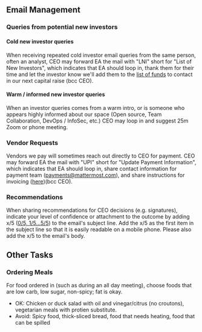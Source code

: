 ## Email Management

### Queries from potential new investors 

#### Cold new investor queries 

When receiving repeated cold investor email queries from the same person, often an analyst, CEO may forward EA the mail with "LNI" short for "List of New Investors", which indicates that EA should loop in, thank them for their time and let the investor know we'll add them to the [list of funds](https://docs.google.com/spreadsheets/d/1E9ks7mXmQBxrxvzGbL530bA5AzLHFiz5iq-hldaVc3Q/edit#gid=0) to contact in our next capital raise (bcc CEO).  

#### Warm / informed new investor queries 

When an investor queries comes from a warm intro, or is someone who appears highly informed about our space (Open source, Team Collaboration, DevOps / InfoSec, etc.) CEO may loop in and suggest 25m Zoom or phone meeting.  

### Vendor Requests

Vendors we pay will sometimes reach out directly to CEO for payment. CEO may forward EA the mail with "UPI" short for "Update Payment Information", which indicates that EA should loop in, share contact information for payment team (payments@mattermost.com), and share instructions for invoicing ([here](https://docs.google.com/document/d/1G4wFLq_wHHEDJ-hrv5Kmu022mFJgh3rJ4-glM0W6riI/edit#heading=h.ispv9ka8whak))(bcc CEO).

### Recommendations

When sharing recommendations for CEO decisions (e.g. signatures), indicate your level of confidence or attachment to the outcome by adding x/5 ([0/5, 1/5...5/5](https://docs.mattermost.com/process/training.html#id8)) to the email's subject line. Add the x/5 as the first item in the subject line so that it is easily readable on a mobile phone. Please also add the x/5 to the email's body.

## Other Tasks

### Ordering Meals

For food ordered in (such as during an all day meeting), choose foods that are low carb, low sugar, non-spicy; fat is okay. 

- OK: Chicken or duck salad with oil and vinegar/citrus (no croutons), vegetarian meals with protien substitute.
- Avoid: Spicy food, thick-sliced bread, food that needs heating, food that can be spilled 

